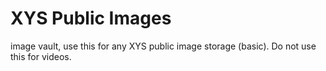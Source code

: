 # XYS Public Images 
image vault, use this for any XYS public image storage (basic). Do not use this for videos. 
